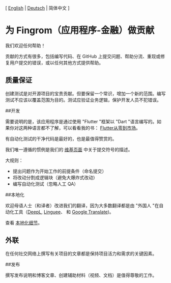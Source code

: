 [ [English](./CONTRIBUTING.md) | [Deutsch](./CONTRIBUTING_de.md) | 简体中文 ]
# 为 Fingrom（应用程序-金融）做贡献

我们欢迎任何帮助！

贡献的方式有很多，包括编写代码、在 GitHub 上提交问题、帮助分流、重现或修复用户提交的错误，或以任何其他方式提供帮助。

## 质量保证

创建测试是对开源项目的宝贵贡献。但要保留一个常识，增加一个新的范围。编写测试不应该以覆盖范围为目的。测试应验证业务逻辑，保护开发人员不犯错误。

##开发

需要说明的是，该应用程序是通过使用 "Flutter "框架以 "Dart "语言编写的。如果你对这两种语言都不了解，可以看看我的书： 
[Flutter从零到市场](./docs/implementation-flow/README.md)。

有自动化测试的干净代码是最好的，也是最值得赞赏的。

我们唯一遵循的惯例是我们的 
[维基页面](https://github.com/lyskouski/app-finance/wiki/Project-Notation)
中关于提交符号的描述。

大规则：
- 提出问题作为开始工作的前提条件（命名提交）
- 将改动分割成逻辑块（避免大爆炸式改动）
- 编写自动化测试（忽略人工 QA）

##本地化

欢迎母语人士（和译者）改进我们的翻译，因为大多数翻译都是由 "外国人 "在自动化工具（[DeepL](https://www.deepl.com/translator), 
[Linguee](https://www.linguee.com/)、 和 [Google Translate](https://translate.google.com/))。

查看 [本地化细节](./lib/l10n/README.md)。

## 外联

在任何社交网络上撰写有关项目的文章都是保持项目活力和需求的关键因素。

##发布

撰写发布说明和博客文章、创建辅助材料（视频、文档）是值得尊敬的工作。
